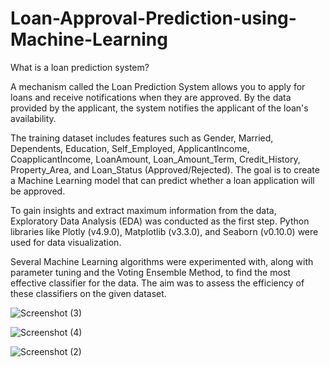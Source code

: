 # Loan-Approval-Prediction-using-Machine-Learning

 What is a loan prediction system?

 A mechanism called the Loan Prediction System allows you to apply for loans and receive notifications when they are approved. By the data provided by the applicant, the system notifies the applicant of the loan's availability.

 The training dataset includes features such as Gender, Married, Dependents, Education, Self_Employed, ApplicantIncome, CoapplicantIncome, LoanAmount, Loan_Amount_Term, Credit_History, Property_Area, and Loan_Status (Approved/Rejected). The goal is to create a Machine Learning model that can predict whether a loan application will be approved.

To gain insights and extract maximum information from the data, Exploratory Data Analysis (EDA) was conducted as the first step. Python libraries like Plotly (v4.9.0), Matplotlib (v3.3.0), and Seaborn (v0.10.0) were used for data visualization.

Several Machine Learning algorithms were experimented with, along with parameter tuning and the Voting Ensemble Method, to find the most effective classifier for the data. The aim was to assess the efficiency of these classifiers on the given dataset.


![Screenshot (3)](https://github.com/saifhussain881/Loan-Approval-Prediction-using-Machine-Learning/assets/114691472/a568c150-cb35-4fd8-b154-e58f277f697e)


![Screenshot (4)](https://github.com/saifhussain881/Loan-Approval-Prediction-using-Machine-Learning/assets/114691472/b7198867-88fb-4855-9502-c415091bd35b)


![Screenshot (2)](https://github.com/saifhussain881/Loan-Approval-Prediction-using-Machine-Learning/assets/114691472/73271344-c7ed-4032-998b-53b00feadfd3)

